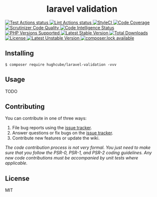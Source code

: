 <h1 align="center"> laravel validation </h1>

<p>
    <a href="https://github.com/hughcube-php/laravel-validation/actions?query=workflow%3ATest">
        <img src="https://github.com/hughcube-php/laravel-validation/workflows/Test/badge.svg" alt="Test Actions status">
    </a>
    <a href="https://github.com/hughcube-php/laravel-validation/actions?query=workflow%3ALint">
        <img src="https://github.com/hughcube-php/laravel-validation/workflows/Lint/badge.svg" alt="Lint Actions status">
    </a>
    <a href="https://styleci.io/repos/373112702">
        <img src="https://github.styleci.io/repos/373112702/shield?branch=master" alt="StyleCI">
    </a>
    <a href="https://scrutinizer-ci.com/g/hughcube-php/laravel-validation/?branch=master">
        <img src="https://scrutinizer-ci.com/g/hughcube-php/laravel-validation/badges/coverage.png?b=master" alt="Code Coverage">
    </a>
    <a href="https://scrutinizer-ci.com/g/hughcube-php/laravel-validation/?branch=master">
        <img src="https://scrutinizer-ci.com/g/hughcube-php/laravel-validation/badges/quality-score.png?b=master" alt="Scrutinizer Code Quality">
    </a> 
    <a href="https://scrutinizer-ci.com/g/hughcube-php/laravel-validation/?branch=master">
        <img src="https://scrutinizer-ci.com/g/hughcube-php/laravel-validation/badges/code-intelligence.svg?b=master" alt="Code Intelligence Status">
    </a>        
    <a href="https://github.com/hughcube-php/laravel-validation">
        <img src="https://img.shields.io/badge/php-%3E%3D%207.0-8892BF.svg" alt="PHP Versions Supported">
    </a>
    <a href="https://packagist.org/packages/hughcube/laravel-validation">
        <img src="https://poser.pugx.org/hughcube-php/laravel-validation/version" alt="Latest Stable Version">
    </a>
    <a href="https://packagist.org/packages/hughcube/laravel-validation">
        <img src="https://poser.pugx.org/hughcube-php/laravel-validation/downloads" alt="Total Downloads">
    </a>
    <a href="https://github.com/hughcube-php/laravel-validation/blob/master/LICENSE">
        <img src="https://img.shields.io/badge/license-MIT-428f7e.svg" alt="License">
    </a>
    <a href="https://packagist.org/packages/hughcube/laravel-validation">
        <img src="https://poser.pugx.org/hughcube-php/laravel-validation/v/unstable" alt="Latest Unstable Version">
    </a>
    <a href="https://packagist.org/packages/hughcube/laravel-validation">
        <img src="https://poser.pugx.org/hughcube-php/laravel-validation/composerlock" alt="composer.lock available">
    </a>
</p>

## Installing

```shell
$ composer require hughcube/laravel-validation -vvv
```

## Usage

TODO

## Contributing

You can contribute in one of three ways:

1. File bug reports using the [issue tracker](https://github.com/hughcube-php/package/issues).
2. Answer questions or fix bugs on the [issue tracker](https://github.com/hughcube-php/package/issues).
3. Contribute new features or update the wiki.

_The code contribution process is not very formal. You just need to make sure that you follow the PSR-0, PSR-1, and PSR-2 coding guidelines. Any new code contributions must be accompanied by unit tests where applicable._

## License

MIT